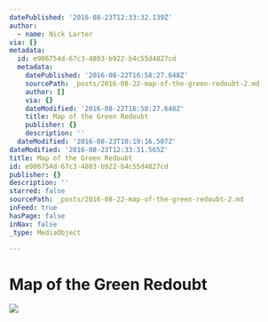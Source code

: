 ```yaml
---
datePublished: '2016-08-23T12:33:32.139Z'
author:
  - name: Nick Larter
via: {}
metadata:
  id: e906754d-67c3-4803-b922-b4c55d4827cd
  metadata:
    datePublished: '2016-08-22T16:58:27.648Z'
    sourcePath: _posts/2016-08-22-map-of-the-green-redoubt-2.md
    author: []
    via: {}
    dateModified: '2016-08-22T16:58:27.648Z'
    title: Map of the Green Redoubt
    publisher: {}
    description: ''
  dateModified: '2016-08-23T10:19:16.507Z'
dateModified: '2016-08-23T12:33:31.565Z'
title: Map of the Green Redoubt
id: e906754d-67c3-4803-b922-b4c55d4827cd
publisher: {}
description: ''
starred: false
sourcePath: _posts/2016-08-22-map-of-the-green-redoubt-2.md
inFeed: true
hasPage: false
inNav: false
_type: MediaObject

---
```

# Map of the Green Redoubt
![](https://the-grid-user-content.s3-us-west-2.amazonaws.com/dfe607cc-54a7-4678-93ec-a27c9d64c32c.jpg)